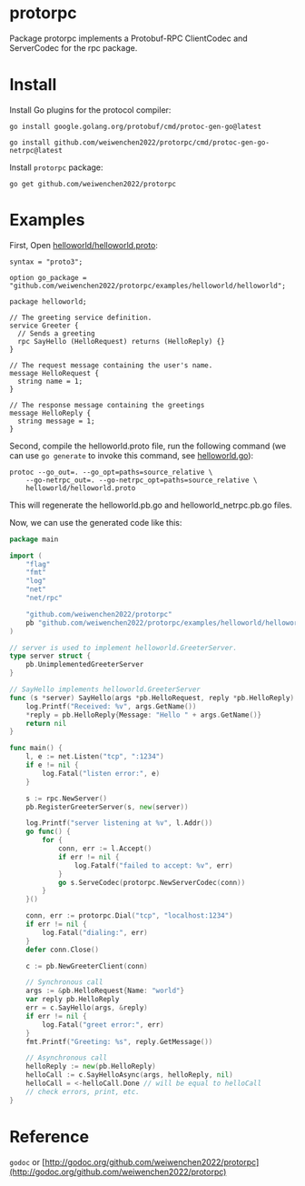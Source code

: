 # protorpc

Package protorpc implements a Protobuf-RPC ClientCodec and ServerCodec for the rpc package.

# Install

Install Go plugins for the protocol compiler:

`go install google.golang.org/protobuf/cmd/protoc-gen-go@latest`

`go install github.com/weiwenchen2022/protorpc/cmd/protoc-gen-go-netrpc@latest`

Install `protorpc` package:

`go get github.com/weiwenchen2022/protorpc`

# Examples

First, Open [helloworld/helloworld.proto](examples/helloworld/helloworld.proto):

```Proto
syntax = "proto3";

option go_package = "github.com/weiwenchen2022/protorpc/examples/helloworld/helloworld";

package helloworld;

// The greeting service definition.
service Greeter {
  // Sends a greeting
  rpc SayHello (HelloRequest) returns (HelloReply) {}
}

// The request message containing the user's name.
message HelloRequest {
  string name = 1;
}

// The response message containing the greetings
message HelloReply {
  string message = 1;
}
```

Second, compile the helloworld.proto file, run the following command (we can use `go generate` to invoke this command, see [helloworld.go](examples/helloworld/helloworld/helloworld.go)): 

	protoc --go_out=. --go_opt=paths=source_relative \
    	--go-netrpc_out=. --go-netrpc_opt=paths=source_relative \
    	helloworld/helloworld.proto

This will regenerate the helloworld.pb.go and helloworld_netrpc.pb.go files.

Now, we can use the generated code like this:

```Go
package main

import (
	"flag"
	"fmt"
	"log"
	"net"
	"net/rpc"

	"github.com/weiwenchen2022/protorpc"
	pb "github.com/weiwenchen2022/protorpc/examples/helloworld/helloworld"
)

// server is used to implement helloworld.GreeterServer.
type server struct {
	pb.UnimplementedGreeterServer
}

// SayHello implements helloworld.GreeterServer
func (s *server) SayHello(args *pb.HelloRequest, reply *pb.HelloReply) error {
	log.Printf("Received: %v", args.GetName())
	*reply = pb.HelloReply{Message: "Hello " + args.GetName()}
	return nil
}

func main() {
	l, e := net.Listen("tcp", ":1234")
	if e != nil {
		log.Fatal("listen error:", e)
	}

	s := rpc.NewServer()
	pb.RegisterGreeterServer(s, new(server))

	log.Printf("server listening at %v", l.Addr())
	go func() {
		for {
			conn, err := l.Accept()
			if err != nil {
				log.Fatalf("failed to accept: %v", err)
			}
			go s.ServeCodec(protorpc.NewServerCodec(conn))
		}
	}()

	conn, err := protorpc.Dial("tcp", "localhost:1234")
	if err != nil {
		log.Fatal("dialing:", err)
	}
	defer conn.Close()

	c := pb.NewGreeterClient(conn)

	// Synchronous call
	args := &pb.HelloRequest{Name: "world"}
	var reply pb.HelloReply
	err = c.SayHello(args, &reply)
	if err != nil {
		log.Fatal("greet error:", err)
	}
	fmt.Printf("Greeting: %s", reply.GetMessage())

	// Asynchronous call
	helloReply := new(pb.HelloReply)
	helloCall := c.SayHelloAsync(args, helloReply, nil)
	helloCall = <-helloCall.Done // will be equal to helloCall
	// check errors, print, etc.
}
```

# Reference

`godoc` or [http://godoc.org/github.com/weiwenchen2022/protorpc](http://godoc.org/github.com/weiwenchen2022/protorpc)
